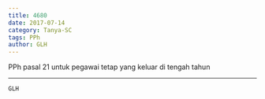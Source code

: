 ```yaml
---
title: 4680
date: 2017-07-14
category: Tanya-SC
tags: PPh
author: GLH
---
```


PPh pasal 21 untuk pegawai tetap yang keluar di tengah tahun

---



`GLH`
